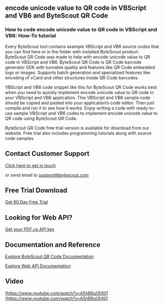 ## encode unicode value to QR code in VBScript and VB6 and ByteScout QR Code

### How to code encode unicode value to QR code in VBScript and VB6: How-To tutorial

Every ByteScout tool contains example VBScript and VB6 source codes that you can find here or in the folder with installed ByteScout product. ByteScout QR Code was made to help with encode unicode value to QR code in VBScript and VB6. ByteScout QR Code is QR Code barcode generator SDK with tunnable quality and features like QR Code embedded logo or images. Supports batch generation and specialized features like encoding of vCard and other structures inside QR Code barcodes.

VBScript and VB6 code snippet like this for ByteScout QR Code works best when you need to quickly implement encode unicode value to QR code in your VBScript and VB6 application. This VBScript and VB6 sample code should be copied and pasted into your application’s code editor. Then just compile and run it to see how it works. Enjoy writing a code with ready-to-use sample VBScript and VB6 codes to implement encode unicode value to QR code using ByteScout QR Code.

ByteScout QR Code free trial version is available for download from our website. Free trial also includes programming tutorials along with source code samples.

## Contact Customer Support

[Click here to get in touch](https://bytescout.zendesk.com/hc/en-us/requests/new?subject=ByteScout%20QR%20Code%20Question)

or send email to [support@bytescout.com](mailto:support@bytescout.com?subject=ByteScout%20QR%20Code%20Question) 

## Free Trial Download

[Get 60 Day Free Trial](https://bytescout.com/download/web-installer?utm_source=github-readme)

## Looking for Web API? 

[Get your PDF.co API key](https://pdf.co/documentation/api?utm_source=github-readme)

## Documentation and Reference

[Explore ByteScout QR Code Documentation](https://bytescout.com/documentation/index.html?utm_source=github-readme)

[Explore Web API Documentation](https://pdf.co/documentation/api?utm_source=github-readme)

## Video

[https://www.youtube.com/watch?v=A5hB9ul3tX0](https://www.youtube.com/watch?v=A5hB9ul3tX0)